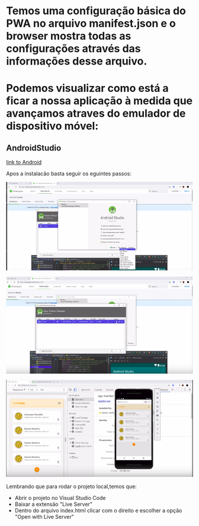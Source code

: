 # Temos uma configuração básica do PWA no arquivo manifest.json e o browser mostra todas as configurações através das informações desse arquivo.

# Podemos visualizar como está a ficar a nossa aplicação à medida que avançamos atraves do emulador de dispositivo móvel:

## AndroidStudio
[link to Android](https://developer.android.com/)


Apos a instalacão basta seguir os eguintes passos:

![Um](./img/lessons/1.png)


![Dois](./img/lessons/2.png)


![Tres](./img/lessons/3.png)


Lembrando que para rodar o projeto local,temos que:
- Abrir o projeto no Visual Studio Code
- Baixar a extensão "Live Server"
- Dentro do arquivo index.html clicar com o direito e escolher a opção "Open with Live Server" 